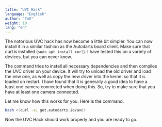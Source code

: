 ```yaml
---
title: "UVC Hack"
language: "English"
author: "TmO"
weight: 10
lang: "en"
---
```


The notorious UVC hack has now become a little bit simpler. You can now install it in a similar fashion as the Autodarts board client. Make sure that curl is installed (`sudo apt install curl`). I have tested this on a variety of devices, but you can never know.

The command tries to install all necessary dependencies and then compiles the UVC driver on your device. It will try to unload the old driver and load the new one, as well as copy the new driver into the kernel so that it is loaded on restart. I have found that it is generally a good idea to have a least one camera connected when doing this. So, try to make sure that you have at least one camera connected.

Let me know how this works for you. Here is the command.

```bash
bash <(curl -sL get.autodarts.io/uvc)
```

Now the UVC Hack should work properly and you are ready to go.
